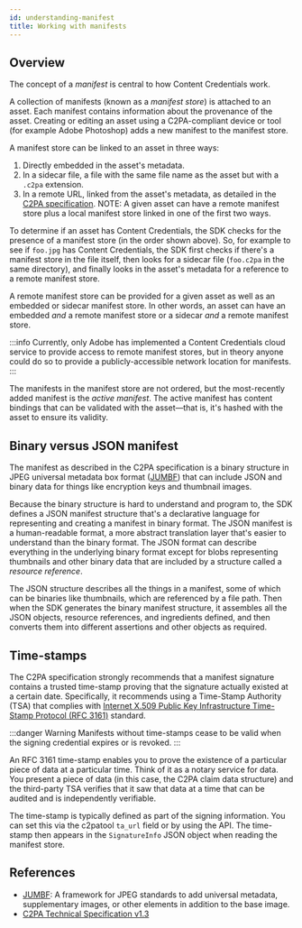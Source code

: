 ```yaml
---
id: understanding-manifest
title: Working with manifests
---
```


## Overview

The concept of a _manifest_ is central to how Content Credentials work.

A collection of manifests (known as a _manifest store_) is attached to an asset. Each manifest contains information about the provenance of the asset. Creating or editing an asset using a C2PA-compliant device or tool (for example Adobe Photoshop) adds a new manifest to the manifest store.

A manifest store can be linked to an asset in three ways:

1. Directly embedded in the asset's metadata.
1. In a sidecar file, a file with the same file name as the asset but with a `.c2pa` extension.
1. In a remote URL, linked from the asset's metadata, as detailed in the [C2PA specification](https://c2pa.org/specifications/specifications/1.3/specs/C2PA_Specification.html#_embedding_a_reference_to_the_active_manifest).  NOTE: A given asset can have a remote manifest store plus a local manifest store linked in one of the first two ways. 

To determine if an asset has Content Credentials, the SDK checks for the presence of a manifest store (in the order shown above). So, for example to see if `foo.jpg` has Content Credentials, the SDK first checks if there's a manifest store in the file itself, then looks for a sidecar file (`foo.c2pa` in the same directory), and finally looks in the asset's metadata for a reference to a remote manifest store.  

A remote manifest store can be provided for a given asset as well as an embedded or sidecar manifest store.  In other words, an asset can have an embedded _and_ a remote manifest store or a sidecar _and_ a remote manifest store.

:::info
Currently, only Adobe has implemented a Content Credentials cloud service to provide access to remote manifest stores, but in theory anyone could do so to provide a publicly-accessible network location for manifests.   
:::

The manifests in the manifest store are not ordered, but the most-recently added manifest is the _active manifest_. The active manifest has content bindings that can be validated with the asset&mdash;that is, it's hashed with the asset to ensure its validity.

## Binary versus JSON manifest

The manifest as described in the C2PA specification is a binary structure in JPEG universal metadata box format ([JUMBF](https://www.iso.org/standard/84635.html)) that can include JSON and binary data for things like encryption keys and thumbnail images.

Because the binary structure is hard to understand and program to, the SDK defines a JSON manifest structure that's a declarative language for representing and creating a manifest in binary format. The JSON manifest is a human-readable format, a more abstract translation layer that's easier to understand than the binary format. The JSON format can describe everything in the underlying binary format except for blobs representing thumbnails and other binary data that are included by a structure called a _resource reference_.

The JSON structure describes all the things in a manifest, some of which can be binaries like thumbnails, which are referenced by a file path. Then when the SDK generates the binary manifest structure, it assembles all the JSON objects, resource references, and ingredients defined, and then converts them into different assertions and other objects as required. 

## Time-stamps

The C2PA specification strongly recommends that a manifest signature contains a trusted time-stamp proving that the signature actually existed at a certain date. Specifically, it recommends using a Time-Stamp Authority (TSA) that complies with [Internet X.509 Public Key Infrastructure Time-Stamp Protocol (RFC 3161)](https://datatracker.ietf.org/doc/html/rfc3161) standard.

:::danger Warning
Manifests without time-stamps cease to be valid when the signing credential expires or is revoked.
:::

An RFC 3161 time-stamp enables you to prove the existence of a particular piece of data at a particular time. Think of it as a notary service for data. You present a piece of data (in this case, the C2PA claim data structure) and the third-party TSA verifies that it saw that data at a time that can be audited and is independently verifiable.

The time-stamp is typically defined as part of the signing information. You can set this via the c2patool `ta_url` field or by using the API. The time-stamp then appears in the `SignatureInfo` JSON object when reading the manifest store.

## References

- [JUMBF](https://www.iso.org/standard/84635.html): A framework for JPEG standards to add universal metadata, supplementary images, or other elements in addition to the base image.
- [C2PA Technical Specification v1.3](https://c2pa.org/specifications/specifications/1.3/specs/C2PA_Specification.html)
